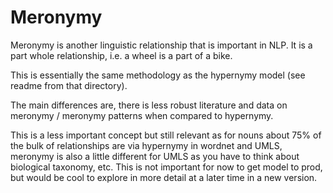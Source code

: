 # Meronymy

Meronymy is another linguistic relationship that is important in NLP. It is a part whole relationship, i.e. a wheel is a part of a bike. 

This is essentially the same methodology as the hypernymy model (see readme from that directory).

The main differences are, there is less robust literature and data on meronymy / meronymy patterns when compared to hypernymy.

This is a less important concept but still relevant as for nouns about 75% of the bulk of relationships are via hypernymy in wordnet and UMLS, meronymy is also a little different for UMLS as you have to think about biological taxonomy, etc. This is not important for now to get model to prod, but would be cool to explore in more detail at a later time in a new version.